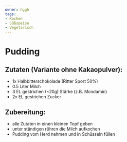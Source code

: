 ```yaml
---
owner: hggh
tags:
- Kochen
- Süßspeise
- Vegetarisch
---
```

Pudding
================


Zutaten (Variante ohne Kakaopulver):
--------------
 * 1x Halbbitterschokolade (Ritter Sport 50%)
 * 0.5 Liter Milch
 * 3 EL gestrichen (~20g) Stärke (z.B. Mondamin)
 * 2x EL gestrichen Zucker
 
 
 Zubereitung:
------------------

 - alle Zutaten in einen kleinen Topf geben
 - unter ständigen rühren die Milch aufkochen
 - Pudding vom Herd nehmen und in Schüsseln füllen
